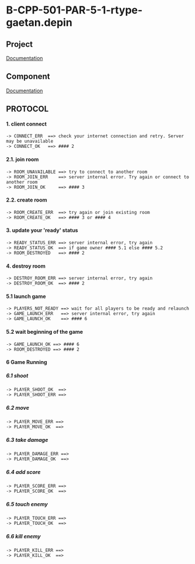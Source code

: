 # B-CPP-501-PAR-5-1-rtype-gaetan.depin
## Project
[Documentation](./doc/html/index.html)

## Component
[Documentation](./doc/component.md)


## PROTOCOL

#### 1. client connect
    -> CONNECT_ERR  ==> check your internet connection and retry. Server may be unavailable
    -> CONNECT_OK   ==> #### 2 

#### 2.1. join room
    -> ROOM_UNAVAILABLE ==> try to connect to another room
    -> ROOM_JOIN_ERR    ==> server internal error. Try again or connect to another room
    -> ROOM_JOIN_OK     ==> #### 3
#### 2.2. create room
    -> ROOM_CREATE_ERR  ==> try again or join existing room
    -> ROOM_CREATE_OK   ==> #### 3 or #### 4

#### 3. update your 'ready' status
    -> READY_STATUS_ERR ==> server internal error, try again
    -> READY_STATUS_OK  ==> if game owner #### 5.1 else #### 5.2
    -> ROOM_DESTROYED   ==> #### 2

#### 4. destroy room
    -> DESTROY_ROOM_ERR ==> server internal error, try again
    -> DESTROY_ROOM_OK  ==> #### 2

#### 5.1 launch game
    -> PLAYERS_NOT_READY ==> wait for all players to be ready and relaunch
    -> GAME_LAUNCH_ERR   ==> server internal error, try again
    -> GAME_LAUNCH_OK    ==> #### 6
#### 5.2 wait beginning of the game
    -> GAME_LAUNCH_OK ==> #### 6
    -> ROOM_DESTROYED ==> #### 2

#### 6 Game Running
##### 6.1 shoot
    -> PLAYER_SHOOT_OK  ==>
    -> PLAYER_SHOOT_ERR ==>
##### 6.2 move
    -> PLAYER_MOVE_ERR ==>
    -> PLAYER_MOVE_OK  ==>
##### 6.3 take damage
    -> PLAYER_DAMAGE_ERR ==>
    -> PLAYER_DAMAGE_OK  ==>
##### 6.4 add score
    -> PLAYER_SCORE_ERR ==>
    -> PLAYER_SCORE_OK  ==>
##### 6.5 touch enemy
    -> PLAYER_TOUCH_ERR ==>
    -> PLAYER_TOUCH_OK  ==>
##### 6.6 kill enemy
    -> PLAYER_KILL_ERR ==>
    -> PLAYER_KILL_OK  ==>
